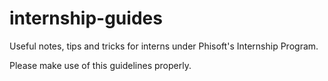 # internship-guides
Useful notes, tips and tricks for interns under Phisoft's Internship Program.

Please make use of this guidelines properly.
